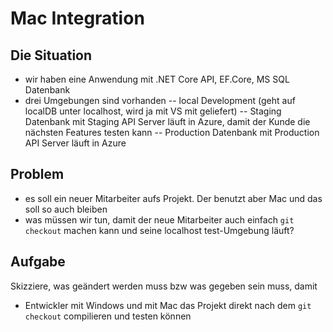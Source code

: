 ﻿# Mac Integration

## Die Situation
- wir haben eine Anwendung mit .NET Core API, EF.Core, MS SQL Datenbank
- drei Umgebungen sind vorhanden
-- local Development (geht auf localDB unter localhost, wird ja mit VS mit geliefert)
-- Staging Datenbank mit Staging API Server läuft in Azure, damit der Kunde die nächsten Features testen kann
-- Production Datenbank mit Production API Server läuft in Azure

## Problem
- es soll ein neuer Mitarbeiter aufs Projekt. Der benutzt aber Mac und das soll so auch bleiben
- was müssen wir tun, damit der neue Mitarbeiter auch einfach `git checkout` machen kann und seine localhost test-Umgebung läuft?

## Aufgabe
Skizziere, was geändert werden muss bzw was gegeben sein muss, damit 
- Entwickler mit Windows und mit Mac das Projekt direkt nach dem `git checkout` compilieren und testen können